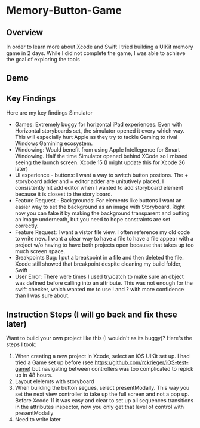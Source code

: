# Memory-Button-Game

## Overview
In order to learn more about Xcode and Swift I tried building a UIKit memory game in 2 days. While I did not complete the game, I was able to achieve the goal of exploring the tools


## Demo



## Key Findings
Here are my key findings
Simulator
- Games: Extremely buggy for horizontal iPad experiences. Even with Horizontal storyboards set, the simulator opened it every which way. This will especially hurt Apple as they try to tackle Gaming to rival Windows Gamining ecosystem.
- Windowing: Would benefit from using Apple Intellegence for Smart Windowing. Half the time Simulator opened behind XCode so I missed seeing the launch screen.
Xcode 15  (I might update this for Xcode 26 later)
- UI experience - buttons: I want a way to switch button postions. The + storyboard adder and + editor adder are unitutively placed. I consistently hit add editor when I wanted to add storyboard element because it is closest to the story board.
- Feature Request - Backgrounds: For elements like buttons I want an easier way to set the background as an image with Storyboard. Right now you can fake it by making the background transparent and putting an image underneath, but you need to hope constraints are set correctly.
- Feature Request: I want a vistor file view. I often reference my old code to write new. I want a clear way to have a file to have a file appear with a project w/o having to have both projects open because that takes up too much screen space.
- Breakpoints Bug: I put a breakpoint in a file and then deleted the file. Xcode still showed that breakpoint despite cleaning my build folder,
Swift
- User Error: There were times I used try/catch to make sure an object was defined before calling into an attribute. This was not enough for the swift checker, which wanted me to use ! and ? with more confidence than I was sure about.

## Instruction Steps (I will go back and fix these later)
Want to build your own project like this (I wouldn't as its buggy)? Here's the steps I took:
</br>
1. When creating a new project in Xcode, select an iOS UIKit set up. I had tried a Game set up before (see https://github.com/rckrieger/iOS-test-game) but navigating between controllers was too complicated to repick up in 48 hours.
2. Layout elelemts with storyboard
3. When building the button segues, select presentModally. This way you set the next view controller to take up the full screen and not a pop up. Before Xcode 11 it was easy and clear to set up all sequences transitions in the attributes inspector, now you only get that level of control with presentModally
4. Need to write later

